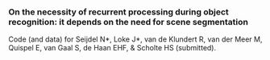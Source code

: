 ### On the necessity of recurrent processing during object recognition: it depends on the need for scene segmentation 

Code (and data) for Seijdel N*, Loke J*, van de Klundert R, van der Meer M, Quispel E, van Gaal S, de Haan EHF, & Scholte HS (submitted).  
